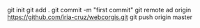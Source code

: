 git init
git add .
git commit -m "first commit"
git remote ad origin https://github.com/iria-cruz/webcorgis.git
git push origin master